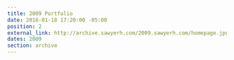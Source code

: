 ```yaml
---
title: 2009 Portfolio
date: 2016-01-18 17:20:00 -05:00
position: 2
external_link: http://archive.sawyerh.com/2009.sawyerh.com/homepage.jpg
dates: 2009
section: archive
---
```


